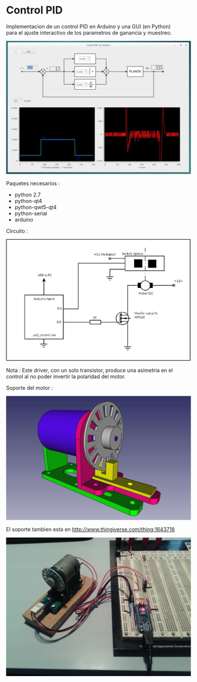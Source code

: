 Control PID 
===========

Implementacion de un control PID en Arduino y una GUI (en Python)   
para el ajuste interactivo de los parametros de ganancia y muestreo. 

![GUI](gui.jpg)

Paquetes necesarios :

* python 2.7
* python-qt4
* python-qwt5-qt4
* python-serial
* arduino

Circuito :

![circuito](circuito.jpg)

Nota : 
Este driver, con un solo transistor, produce una asimetria en el control al no
poder invertir la polaridad del motor.

Soporte del motor : 

![soporte](soporte/ensamblaje.jpg)

El soporte tambien esta en http://www.thingiverse.com/thing:1643718

![foto](soporte/foto.jpg)

